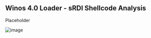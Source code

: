 ## Winos 4.0 Loader - sRDI Shellcode Analysis

Placeholder

![image](https://github.com/user-attachments/assets/613165a7-4206-4766-8dcc-225d7fa8f4cb)
